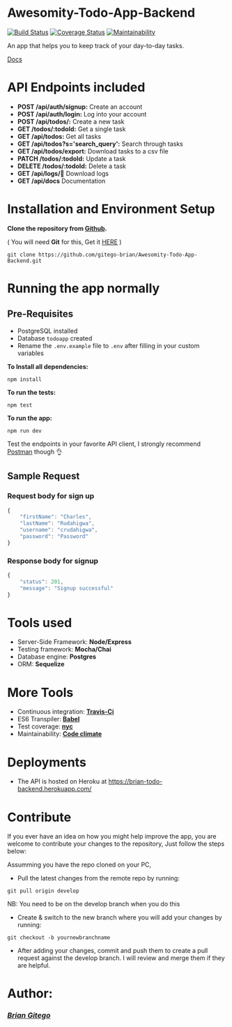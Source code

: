 # Awesomity-Todo-App-Backend

[![Build Status](https://travis-ci.org/gitego-brian/Awesomity-Todo-App-Backend.svg?branch=develop)](https://travis-ci.org/gitego-brian/Awesomity-Todo-App-Backend) [![Coverage Status](https://coveralls.io/repos/github/gitego-brian/Awesomity-Todo-App-Backend/badge.svg?branch=develop)](https://coveralls.io/github/gitego-brian/Awesomity-Todo-App-Backend?branch=develop) [![Maintainability](https://api.codeclimate.com/v1/badges/72325ad3c4bfaceb1b1f/maintainability)](https://codeclimate.com/github/gitego-brian/Awesomity-Todo-App-Backend/maintainability)

An app that helps you to keep track of your day-to-day tasks.

[Docs](https://brian-todo-backend.herokuapp.com/api/docs)

# API Endpoints included

- **POST /api/auth/signup:** Create an account
- **POST /api/auth/login:** Log into your account
- **POST /api/todos/:** Create a new task
- **GET /todos/:todoId:** Get a single task
- **GET /api/todos:** Get all tasks
- **GET /api/todos?s='search_query':** Search through tasks
- **GET /api/todos/export:** Download tasks to a csv file
- **PATCH /todos/:todoId:** Update a task
- **DELETE /todos/:todoId:** Delete a task
- **GET /api/logs/:key:** Download logs
- **GET /api/docs** Documentation

# Installation and Environment Setup

**Clone the repository from [Github](https://github.com/gitego-brian/Awesomity-Todo-App-Backend).**

( You will need **Git** for this, Get it [HERE](https://git-scm.com/book/en/v2/Getting-Started-Installing-Git) )

```
git clone https://github.com/gitego-brian/Awesomity-Todo-App-Backend.git
```

# Running the app normally

## Pre-Requisites

- PostgreSQL installed
- Database `todoapp` created
- Rename the `.env.example` file to `.env` after filling in your custom variables

**To Install all dependencies:**

```
npm install
```

**To run the tests:**

```
npm test
```

**To run the app:**

```
npm run dev
```

Test the endpoints in your favorite API client, I strongly recommend [Postman](https://www.getpostman.com/) though :ok_hand:

## Sample Request

### Request body for sign up

```js
{
    "firstName": "Charles",
    "lastName": "Rudahigwa",
    "username": "crudahigwa",
    "password": "Password"
}
```

### Response body for signup

```js
{
    "status": 201,
    "message": "Signup successful"
}
```

# Tools used

- Server-Side Framework: **Node/Express**
- Testing framework: **Mocha/Chai**
- Database engine: **Postgres**
- ORM: **Sequelize**

# More Tools

- Continuous integration: **[Travis-Ci](travis-ci.org)**
- ES6 Transpiler: **[Babel](babeljs.io)**
- Test coverage: **[nyc](https://www.npmjs.com/package/nyc)**
- Maintainability: **[Code climate](https://codeclimate.com)**

# Deployments

- The API is hosted on Heroku at https://brian-todo-backend.herokuapp.com/

# Contribute

If you ever have an idea on how you might help improve the app, you are welcome to contribute your changes to the repository, Just follow the steps below:

Assumming you have the repo cloned on your PC,

- Pull the latest changes from the remote repo by running:

```
git pull origin develop
```

NB: You need to be on the develop branch when you do this

- Create & switch to the new branch where you will add your changes by running:

```
git checkout -b yournewbranchname
```

- After adding your changes, commit and push them to create a pull request against the develop branch. I will review and merge them if they are helpful.

# Author:

### _[Brian Gitego](https://github.com/gitego-brian)_
